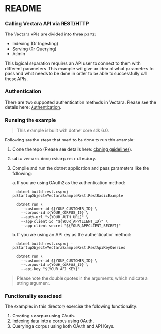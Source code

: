 # README #

### Calling Vectara API via REST/HTTP ###

The Vectara APIs are divided into three parts:

* Indexing (Or Ingesting)
* Serving (Or Querying)
* Admin

This logical separation requires an API user to connect to them with different parameters.
This example will give an idea of what parameters to pass and what needs to be done in 
order to be able to successfully call these APIs.

### Authentication

There are two supported authentication methods in Vectara. 
Please see the details here: [Authentication](../../../README.md).

### Running the example
> This example is built with dotnet core sdk 6.0.

Following are the steps that need to be done to run this example:

1. Clone the repo (Please see details here: [cloning guidelines](../../../README.md)).
2. cd to `vectara-demo/csharp/rest` directory.
3. Compile and run the dotnet application and pass parameters like the following:

    a. If you are using OAuth2 as the authentication method:

      ```shell
        dotnet build rest.csproj -p:StartupObject=VectaraExampleRest.RestBasicExample

        dotnet run \
          --customer-id ${YOUR_CUSTOMER_ID} \
          --corpus-id ${YOUR_CORPUS_ID} \
          --auth-url "${YOUR_AUTH_URL}" \
          --app-client-id "${YOUR_APPCLIENT_ID}" \
          --app-client-secret "${YOUR_APPCLIENT_SECRET}"
      ```

    b. If you are using an API key as the authentication method:

      ```shell
        dotnet build rest.csproj -p:StartupObject=VectaraExampleRest.RestApiKeyQueries

        dotnet run \
          --customer-id ${YOUR_CUSTOMER_ID} \
          --corpus-id ${YOUR_CORPUS_ID} \
          --api-key "${YOUR_API_KEY}"
      ```

> Please note the double quotes in the arguments, which indicate a string argument.

### Functionality exercised

The examples in this directory exercise the following functionality:

1. Creating a corpus using OAuth.
2. Indexing data into a corpus using OAuth.
3. Querying a corpus using both OAuth and API Keys.

